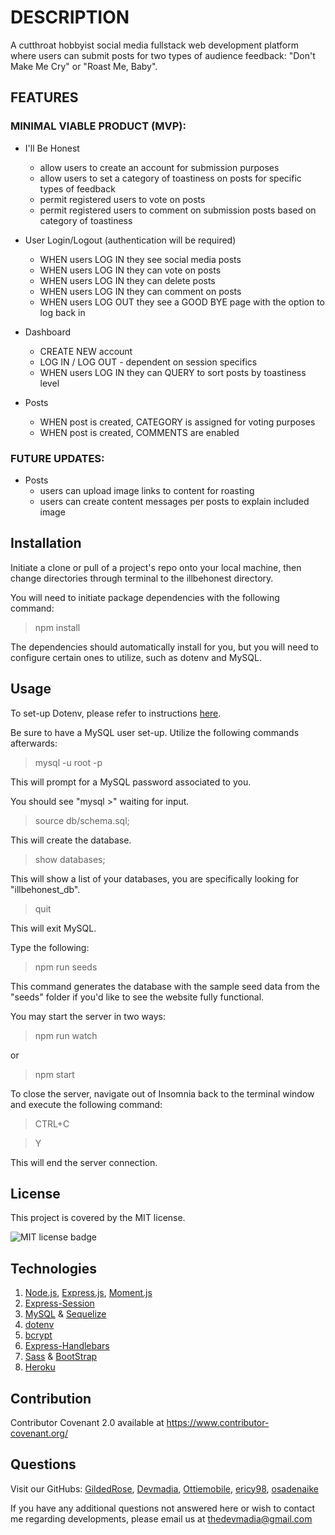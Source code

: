 

# DESCRIPTION
A cutthroat hobbyist social media fullstack web development platform where users can submit posts for two types of audience feedback: "Don't Make Me Cry" or "Roast Me, Baby".

  ## FEATURES
  
  ### MINIMAL VIABLE PRODUCT (MVP):

  * I'll Be Honest 
    * allow users to create an account for submission purposes
    * allow users to set a category of toastiness on posts for specific types of feedback
    * permit registered users to vote on posts
    * permit registered users to comment on submission posts based on category of toastiness

  * User Login/Logout (authentication will be required)
    * WHEN users LOG IN they see social media posts
    * WHEN users LOG IN they can vote on posts
    * WHEN users LOG IN they can delete posts
    * WHEN users LOG IN they can comment on posts
    * WHEN users LOG OUT they see a GOOD BYE page with the option to log back in

  * Dashboard
    * CREATE NEW account
    * LOG IN / LOG OUT - dependent on session specifics
    * WHEN users LOG IN they can QUERY to sort posts by toastiness level

  * Posts
    * WHEN post is created, CATEGORY is assigned for voting purposes
    * WHEN post is created, COMMENTS are enabled
  
  ### FUTURE UPDATES:

  * Posts
    * users can upload image links to content for roasting
    * users can create content messages per posts to explain included image

  ## Installation

  Initiate a clone or pull of a project's repo onto your local machine, then change directories through terminal to the illbehonest directory. 

  You will need to initiate package dependencies with the following command:

  > npm install 

  The dependencies should automatically install for you, but you will need to configure certain ones to utilize, such as dotenv and MySQL.

  ## Usage

  To set-up Dotenv, please refer to instructions [here](https://www.npmjs.com/package/dotenv).

  Be sure to have a MySQL user set-up. Utilize the following commands afterwards:

  > mysql -u root -p

  This will prompt for a MySQL password associated to you.

  You should see "mysql >" waiting for input.

  > source db/schema.sql;

  This will create the database.

  > show databases;

  This will show a list of your databases, you are specifically looking for "illbehonest_db".

  > quit

  This will exit MySQL.

  Type the following: 

  > npm run seeds

  This command generates the database with the sample seed data from the "seeds" folder if you'd like to see the website fully functional.

  You may start the server in two ways:

  > npm run watch

  or 

  > npm start

  To close the server, navigate out of Insomnia back to the terminal window and execute the following command:

  > CTRL+C

  > Y

  This will end the server connection.

  ## License
  This project is covered by the MIT license.

  ![MIT license badge](https://img.shields.io/badge/license-MIT-brightgreen)
  
  ## Technologies

  1. [Node.js](https://www.npmjs.com/package/node), [Express.js](https://www.npmjs.com/package/express), [Moment.js](https://www.npmjs.com/package/moment)
  2. [Express-Session](https://www.npmjs.com/package/express-session)
  3. [MySQL](https://www.npmjs.com/package/mysql2) & [Sequelize](https://www.npmjs.com/package/sequelize)
  4. [dotenv](https://www.npmjs.com/package/dotenv)
  5. [bcrypt](https://www.npmjs.com/package/bcrypt)
  6. [Express-Handlebars](https://www.npmjs.com/package/express-handlebars)
  7. [Sass](https://sass-lang.com/) & [BootStrap](https://getbootstrap.com/)
  8. [Heroku](http://heroku.com/)

  ## Contribution
  Contributor Covenant 2.0 available at https://www.contributor-covenant.org/
  ## Questions

 Visit our GitHubs: [GildedRose](https://github.com/GildedRose), 
 [Devmadia](https://github.com/Devmadia),
 [Ottiemobile](https://github.com/Ottiemobile),
 [ericy98](https://github.com/ericy98),
 [osadenaike](https://github.com/osadenaike)

  If you have any additional questions not answered here or wish to contact me regarding developments, please email us at 
  [thedevmadia@gmail.com](mailto:thedevmadia@gmail.com)



